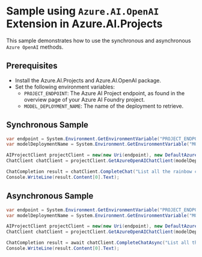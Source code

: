 # Sample using `Azure.AI.OpenAI` Extension in Azure.AI.Projects

This sample demonstrates how to use the synchronous and asynchronous `Azure OpenAI` methods.

## Prerequisites

- Install the Azure.AI.Projects and Azure.AI.OpenAI package.
- Set the following environment variables:
  - `PROJECT_ENDPOINT`: The Azure AI Project endpoint, as found in the overview page of your Azure AI Foundry project.
  - `MODEL_DEPLOYMENT_NAME`: The name of the deployment to retrieve.

## Synchronous Sample

```C# Snippet:AzureOpenAISync
var endpoint = System.Environment.GetEnvironmentVariable("PROJECT_ENDPOINT");
var modelDeploymentName = System.Environment.GetEnvironmentVariable("MODEL_DEPLOYMENT_NAME");

AIProjectClient projectClient = new(new Uri(endpoint), new DefaultAzureCredential());
ChatClient chatClient = projectClient.GetAzureOpenAIChatClient(modelDeploymentName);

ChatCompletion result = chatClient.CompleteChat("List all the rainbow colors");
Console.WriteLine(result.Content[0].Text);
```

## Asynchronous Sample
```C# Snippet:AzureOpenAIAsync
var endpoint = System.Environment.GetEnvironmentVariable("PROJECT_ENDPOINT");
var modelDeploymentName = System.Environment.GetEnvironmentVariable("MODEL_DEPLOYMENT_NAME");

AIProjectClient projectClient = new(new Uri(endpoint), new DefaultAzureCredential());
ChatClient chatClient = projectClient.GetAzureOpenAIChatClient(modelDeploymentName);

ChatCompletion result = await chatClient.CompleteChatAsync("List all the rainbow colors");
Console.WriteLine(result.Content[0].Text);
```

